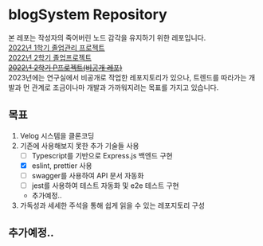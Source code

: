 # blogSystem Repository
본 레포는 작성자의 죽어버린 노드 감각을 유지하기 위한 레포입니다. <br>
[2022년 1학기 졸업관리 프로젝트](https://github.com/Mangcho/GradManagement) <br>
[2022년 2학기 졸업프로젝트](https://github.com/Mangcho/GraduationProject) <br>
[~~2022년 2학기 P프로젝트(비공개 레포)~~](https://github.com/Mangcho/blockchianBlackbox) <br>
2023년에는 연구실에서 비공개로 작업한 레포지토리가 있으나, 트렌드를 따라가는 개발과 먼 관계로 조금이나마 개발과 가까워지려는 목표를 가지고 있습니다.

## 목표
1. Velog 시스템을 클론코딩
2. 기존에 사용해보지 못한 추가 기술들 사용
   - [ ] Typescript를 기반으로 Express.js 백엔드 구현
   - [x] eslint, prettier 사용 
   - [ ] swagger를 사용하여 API 문서 자동화
   - [ ] jest를 사용하여 테스트 자동화 및 e2e 테스트 구현
   - 추가예정..
3. 가독성과 세세한 주석을 통해 쉽게 읽을 수 있는 레포지토리 구성

## 추가예정.. 